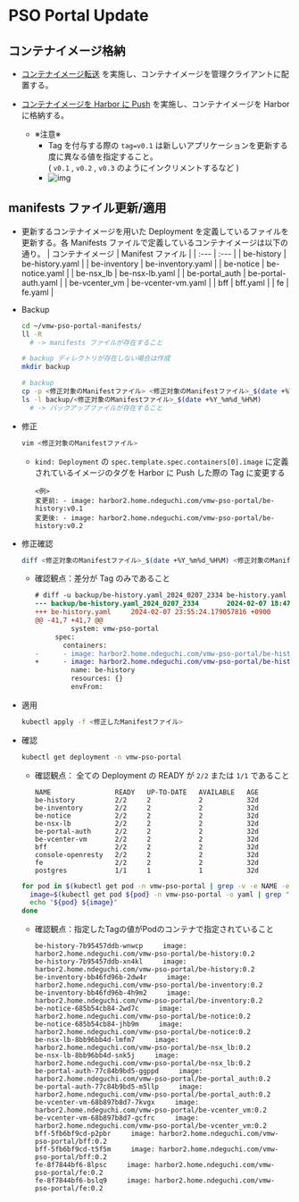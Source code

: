# PSO Portal Update

## コンテナイメージ格納

- [コンテナイメージ転送](https://github.com/nkdgc/server-setup/blob/main/kubernetes/fedora37/60-pso-portal-deploy.md#%E3%82%B3%E3%83%B3%E3%83%86%E3%83%8A%E3%82%A4%E3%83%A1%E3%83%BC%E3%82%B8%E8%BB%A2%E9%80%81-1) を実施し、コンテナイメージを管理クライアントに配置する。

- [コンテナイメージを Harbor に Push](https://github.com/nkdgc/server-setup/blob/main/kubernetes/fedora37/60-pso-portal-deploy.md#%E3%82%B3%E3%83%B3%E3%83%86%E3%83%8A%E3%82%A4%E3%83%A1%E3%83%BC%E3%82%B8%E3%82%92-harbor-%E3%81%AB-push-1) を実施し、コンテナイメージを Harbor に格納する。
  - ※注意※
    - Tag を付与する際の `tag=v0.1` は新しいアプリケーションを更新する度に異なる値を指定すること。 \
      ( `v0.1` , `v0.2` , `v0.3` のようにインクリメントするなど )
    - ![img](img/90_update_tag.png)

## manifests ファイル更新/適用

- 更新するコンテナイメージを用いた Deployment を定義しているファイルを更新する。各 Manifests ファイルで定義しているコンテナイメージは以下の通り。
  | コンテナイメージ | Manifest ファイル   |
  | :---             | :---                |
  | be-history       | be-history.yaml     |
  | be-inventory     | be-inventory.yaml   |
  | be-notice        | be-notice.yaml      |
  | be-nsx_lb        | be-nsx-lb.yaml      |
  | be-portal_auth   | be-portal-auth.yaml |
  | be-vcenter_vm    | be-vcenter-vm.yaml  |
  | bff              | bff.yaml            |
  | fe               | fe.yaml             |

- Backup
  ```bash
  cd ~/vmw-pso-portal-manifests/
  ll -R
    # -> manifests ファイルが存在すること
  
  # backup ディレクトリが存在しない場合は作成
  mkdir backup
  
  # backup
  cp -p <修正対象のManifestファイル> <修正対象のManifestファイル>_$(date +%Y_%m%d_%H%M)
  ls -l backup/<修正対象のManifestファイル>_$(date +%Y_%m%d_%H%M)
    # -> バックアップファイルが存在すること
  ```

- 修正
  ```bash
  vim <修正対象のManifestファイル>
  ```

  - `kind: Deployment` の `spec.template.spec.containers[0].image` に定義されているイメージのタグを Harbor に Push した際の Tag に変更する
    ```
    <例>
    変更前: - image: harbor2.home.ndeguchi.com/vmw-pso-portal/be-history:v0.1
    変更後: - image: harbor2.home.ndeguchi.com/vmw-pso-portal/be-history:v0.2
    ```

- 修正確認
  ```bash
  diff <修正対象のManifestファイル>_$(date +%Y_%m%d_%H%M) <修正対象のManifestファイル>
  ```
  - 確認観点：差分が Tag のみであること
    ```diff
    # diff -u backup/be-history.yaml_2024_0207_2334 be-history.yaml
    --- backup/be-history.yaml_2024_0207_2334       2024-02-07 18:47:28.845018658 +0900
    +++ be-history.yaml     2024-02-07 23:55:24.179057816 +0900
    @@ -41,7 +41,7 @@
             system: vmw-pso-portal
         spec:
           containers:
    -      - image: harbor2.home.ndeguchi.com/vmw-pso-portal/be-history:v0.1
    +      - image: harbor2.home.ndeguchi.com/vmw-pso-portal/be-history:v0.2
             name: be-history
             resources: {}
             envFrom:
    ```

- 適用
  ```bash
  kubectl apply -f <修正したManifestファイル>
  ```

- 確認
  ```bash
  kubectl get deployment -n vmw-pso-portal
  ```
  - 確認観点： 全ての Deployment の READY が `2/2` または `1/1` であること
    ```text
    NAME                READY   UP-TO-DATE   AVAILABLE   AGE
    be-history          2/2     2            2           32d
    be-inventory        2/2     2            2           32d
    be-notice           2/2     2            2           32d
    be-nsx-lb           2/2     2            2           32d
    be-portal-auth      2/2     2            2           32d
    be-vcenter-vm       2/2     2            2           32d
    bff                 2/2     2            2           32d
    console-openresty   2/2     2            2           32d
    fe                  2/2     2            2           32d
    postgres            1/1     1            1           32d
    ```

  ```bash
  for pod in $(kubectl get pod -n vmw-pso-portal | grep -v -e NAME -e history-detect-system -e console-openresty -e postgres -e vm-refresh | awk '{ print $1 }'); do
    image=$(kubectl get pod ${pod} -n vmw-pso-portal -o yaml | grep "image:" | head -n 1)
    echo "${pod} ${image}"
  done
  ```

  - 確認観点：指定したTagの値がPodのコンテナで指定されていること

    ```text
    be-history-7b95457ddb-wnwcp     image: harbor2.home.ndeguchi.com/vmw-pso-portal/be-history:0.2
    be-history-7b95457ddb-xn4kl     image: harbor2.home.ndeguchi.com/vmw-pso-portal/be-history:0.2
    be-inventory-bb46fd96b-2dw4r     image: harbor2.home.ndeguchi.com/vmw-pso-portal/be-inventory:0.2
    be-inventory-bb46fd96b-4h9m2     image: harbor2.home.ndeguchi.com/vmw-pso-portal/be-inventory:0.2
    be-notice-685b54cb84-2wd7c     image: harbor2.home.ndeguchi.com/vmw-pso-portal/be-notice:0.2
    be-notice-685b54cb84-jhb9m     image: harbor2.home.ndeguchi.com/vmw-pso-portal/be-notice:0.2
    be-nsx-lb-8bb96bb4d-lmfm7     image: harbor2.home.ndeguchi.com/vmw-pso-portal/be-nsx_lb:0.2
    be-nsx-lb-8bb96bb4d-snk5j     image: harbor2.home.ndeguchi.com/vmw-pso-portal/be-nsx_lb:0.2
    be-portal-auth-77c84b9bd5-ggppd     image: harbor2.home.ndeguchi.com/vmw-pso-portal/be-portal_auth:0.2
    be-portal-auth-77c84b9bd5-m5llp     image: harbor2.home.ndeguchi.com/vmw-pso-portal/be-portal_auth:0.2
    be-vcenter-vm-68b897b8d7-7kvgx     image: harbor2.home.ndeguchi.com/vmw-pso-portal/be-vcenter_vm:0.2
    be-vcenter-vm-68b897b8d7-gcfrc     image: harbor2.home.ndeguchi.com/vmw-pso-portal/be-vcenter_vm:0.2
    bff-5fb6bf9cd-p2pbr     image: harbor2.home.ndeguchi.com/vmw-pso-portal/bff:0.2
    bff-5fb6bf9cd-t5f5m     image: harbor2.home.ndeguchi.com/vmw-pso-portal/bff:0.2
    fe-8f7844bf6-8lpsc     image: harbor2.home.ndeguchi.com/vmw-pso-portal/fe:0.2
    fe-8f7844bf6-bslq9     image: harbor2.home.ndeguchi.com/vmw-pso-portal/fe:0.2
    ```

